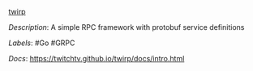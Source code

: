 [twirp](https://github.com/twitchtv/twirp)

*Description*: A simple RPC framework with protobuf service definitions

*Labels*: #Go #GRPC

*Docs*: https://twitchtv.github.io/twirp/docs/intro.html
